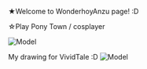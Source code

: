 ★Welcome to WonderhoyAnzu page! :D

☆Play Pony Town / cosplayer 
 
 ![Model]( https://cdn.donmai.us/sample/fd/9c/__liko_pokemon_and_2_more_drawn_by_seiun_hoshigumo_72__sample-fd9c85cf002336abf45dfb2b9e475fc1.jpg)

My drawing for VividTale :D
 ![Model]( https://cdn.donmai.us/original/eb/c5/__8499695__ebc52e0ffe35eb09acf1733b995680ca.jpg) 
